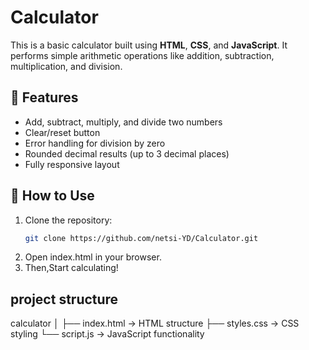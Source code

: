 # Calculator
This is a basic calculator built using **HTML**, **CSS**, and **JavaScript**. It performs simple arithmetic operations like addition, subtraction, multiplication, and division.

## 🔧 Features

- Add, subtract, multiply, and divide two numbers
- Clear/reset button
- Error handling for division by zero
- Rounded decimal results (up to 3 decimal places)
- Fully responsive layout

## 🚀 How to Use

1. Clone the repository:
   ```bash 
   git clone https://github.com/netsi-YD/Calculator.git
 2. Open index.html in your browser.
  3. Then,Start calculating!

  ##  project structure
  calculator
│
├── index.html       → HTML structure
├── styles.css       → CSS styling
└── script.js        → JavaScript functionality

